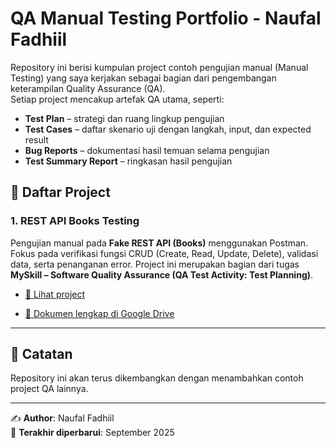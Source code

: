 # QA Manual Testing Portfolio - Naufal Fadhiil

Repository ini berisi kumpulan project contoh pengujian manual (Manual Testing) yang saya kerjakan sebagai bagian dari pengembangan keterampilan Quality Assurance (QA).  
Setiap project mencakup artefak QA utama, seperti:

- **Test Plan** – strategi dan ruang lingkup pengujian
- **Test Cases** – daftar skenario uji dengan langkah, input, dan expected result
- **Bug Reports** – dokumentasi hasil temuan selama pengujian
- **Test Summary Report** – ringkasan hasil pengujian

## 📂 Daftar Project

### 1. REST API Books Testing
Pengujian manual pada **Fake REST API (Books)** menggunakan Postman.  
Fokus pada verifikasi fungsi CRUD (Create, Read, Update, Delete), validasi data, serta penanganan error. Project ini merupakan bagian dari tugas **MySkill – Software Quality Assurance (QA Test Activity: Test Planning)**.  
- [📁 Lihat project](./fake-restapi-books-testing) <br>

- [🔗 Dokumen lengkap di Google Drive](https://drive.google.com/drive/folders/1jynIsETRC1gyUjRLEwxO1Vt7nBHjBSIi?usp=sharing)

---
## 📌 Catatan
Repository ini akan terus dikembangkan dengan menambahkan contoh project QA lainnya.

---
✍️ **Author**: Naufal Fadhiil <br>
📅 **Terakhir diperbarui**: September 2025 
